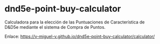 # dnd5e-point-buy-calculator
Calculadora para la elección de las Puntuaciones de Característica de D&amp;D5e mediante el sistema de Compra de Puntos.

Enlace: https://v-miguel-v.github.io/dnd5e-point-buy-calculator/calculator/
